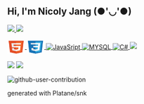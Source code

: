 ## Hi, I'm Nicoly Jang (●'◡'●)
 <div>
   <a href="https://github.com/nicolyjjang">
   <img height="180em" src="https://github-readme-stats.vercel.app/api?username=nicolyjjang&show_icons=true&theme=omni&include_all_commits=true&count_private=true"/>
    
   <img height="180em" src="https://github-readme-stats.vercel.app/api/top-langs/?username=nicolyjjang&layout=compact&langs_count=6&theme=omni"/>

</div>
<div style="display: inline_block"><br>
  <img align="center" alt="HTML" height="30" width="40" src="https://raw.githubusercontent.com/devicons/devicon/master/icons/html5/html5-original.svg">
  <img align="center" alt="CSS" height="30" width="40" src="https://raw.githubusercontent.com/devicons/devicon/master/icons/css3/css3-original.svg">
  <img align="center" alt="JavaSript"  height="30" width="40" src="https://cdn.jsdelivr.net/gh/devicons/devicon/icons/javascript/javascript-original.svg" />
  <img align="center" alt="MYSQL" height="30" width"40" src="https://cdn.jsdelivr.net/gh/devicons/devicon/icons/mysql/mysql-original.svg" />
  <img align="center" alt="C#" height="30" width"40" src="https://cdn.jsdelivr.net/gh/devicons/devicon/icons/csharp/csharp-original.svg" />
  <img src="https://i.picasion.com/pic92/a614185e216e7ef73cc2b6fb390f4435.gif">
</div>
 <br>
 
<div> 
 <a href = "mailto:nicolyjjang@gmail.com"><img src="https://img.shields.io/badge/-Gmail-%23333?style=for-the-badge&logo=gmail&logoColor=white" target="_blank"></a>
 <a href = "https://www.linkedin.com/in/nicoly-jang-9883a0194/" target="_blank"><img src="https://img.shields.io/badge/-LinkedIn-%230077B5?style=for-the-badge&logo=linkedin&logoColor=white" target="_blank"></a>

![github-user-contribution](https://github.com/user-attachments/assets/2c09a542-aeb8-404b-aa96-9e9e4151cb18)

generated with Platane/snk
 
<div>
